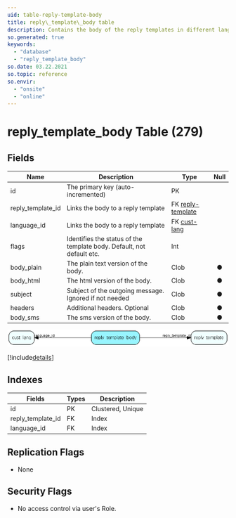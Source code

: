 ```yaml
---
uid: table-reply-template-body
title: reply\_template\_body table
description: Contains the body of the reply templates in different languages
so.generated: true
keywords:
  - "database"
  - "reply_template_body"
so.date: 03.22.2021
so.topic: reference
so.envir:
  - "onsite"
  - "online"
---
```


# reply\_template\_body Table (279)

## Fields

| Name | Description | Type | Null |
|------|-------------|------|:----:|
|id|The primary key (auto-incremented)|PK| |
|reply\_template\_id|Links the body to a reply template|FK [reply-template](reply-template.md)| |
|language\_id|Links the body to a reply template|FK [cust-lang](cust-lang.md)| |
|flags|Identifies the status of the template body. Default, not default etc.|Int| |
|body\_plain|The plain text version of the body.|Clob|&#x25CF;|
|body\_html|The html version of the body.|Clob|&#x25CF;|
|subject|Subject of the outgoing message. Ignored if not needed|Clob|&#x25CF;|
|headers|Additional headers. Optional|Clob|&#x25CF;|
|body\_sms|The sms version of the body.|Clob|&#x25CF;|


![reply_template_body table relationship diagram](./media/reply_template_body.png)

[!include[details](./includes/reply-template-body.md)]

## Indexes

| Fields | Types | Description |
|--------|-------|-------------|
|id |PK |Clustered, Unique |
|reply\_template\_id |FK |Index |
|language\_id |FK |Index |

## Replication Flags

* None

## Security Flags

* No access control via user's Role.

